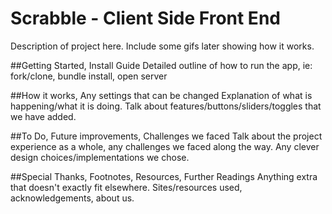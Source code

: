 # Scrabble - Client Side Front End
Description of project here. Include some gifs later showing how it works.

##Getting Started, Install Guide
Detailed outline of how to run the app, ie: fork/clone, bundle install, open server

##How it works, Any settings that can be changed
Explanation of what is happening/what it is doing.
Talk about features/buttons/sliders/toggles that we have added.

##To Do, Future improvements, Challenges we faced
Talk about the project experience as a whole, any challenges we faced
along the way. Any clever design choices/implementations we chose.

##Special Thanks, Footnotes, Resources, Further Readings
Anything extra that doesn't exactly fit elsewhere. Sites/resources used,
acknowledgements, about us.
